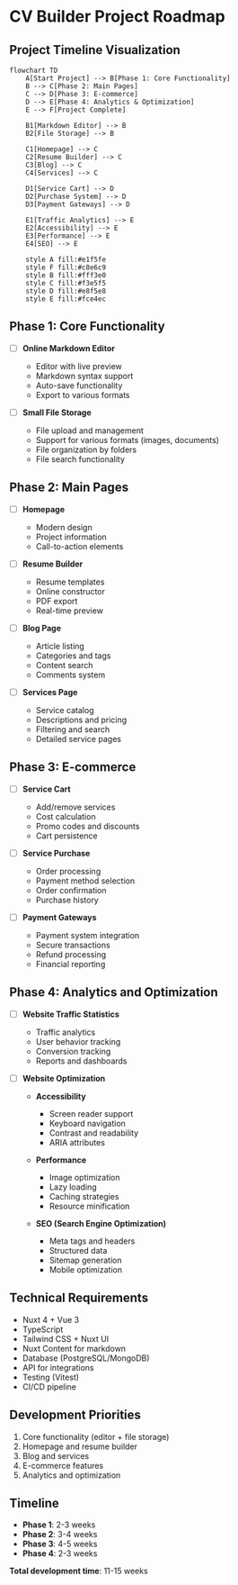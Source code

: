# CV Builder Project Roadmap

## Project Timeline Visualization

```mermaid
flowchart TD
    A[Start Project] --> B[Phase 1: Core Functionality]
    B --> C[Phase 2: Main Pages]
    C --> D[Phase 3: E-commerce]
    D --> E[Phase 4: Analytics & Optimization]
    E --> F[Project Complete]
    
    B1[Markdown Editor] --> B
    B2[File Storage] --> B
    
    C1[Homepage] --> C
    C2[Resume Builder] --> C
    C3[Blog] --> C
    C4[Services] --> C
    
    D1[Service Cart] --> D
    D2[Purchase System] --> D
    D3[Payment Gateways] --> D
    
    E1[Traffic Analytics] --> E
    E2[Accessibility] --> E
    E3[Performance] --> E
    E4[SEO] --> E
    
    style A fill:#e1f5fe
    style F fill:#c8e6c9
    style B fill:#fff3e0
    style C fill:#f3e5f5
    style D fill:#e8f5e8
    style E fill:#fce4ec
```

## Phase 1: Core Functionality
- [ ] **Online Markdown Editor**
  - Editor with live preview
  - Markdown syntax support
  - Auto-save functionality
  - Export to various formats

- [ ] **Small File Storage**
  - File upload and management
  - Support for various formats (images, documents)
  - File organization by folders
  - File search functionality

## Phase 2: Main Pages
- [ ] **Homepage**
  - Modern design
  - Project information
  - Call-to-action elements

- [ ] **Resume Builder**
  - Resume templates
  - Online constructor
  - PDF export
  - Real-time preview

- [ ] **Blog Page**
  - Article listing
  - Categories and tags
  - Content search
  - Comments system

- [ ] **Services Page**
  - Service catalog
  - Descriptions and pricing
  - Filtering and search
  - Detailed service pages

## Phase 3: E-commerce
- [ ] **Service Cart**
  - Add/remove services
  - Cost calculation
  - Promo codes and discounts
  - Cart persistence

- [ ] **Service Purchase**
  - Order processing
  - Payment method selection
  - Order confirmation
  - Purchase history

- [ ] **Payment Gateways**
  - Payment system integration
  - Secure transactions
  - Refund processing
  - Financial reporting

## Phase 4: Analytics and Optimization
- [ ] **Website Traffic Statistics**
  - Traffic analytics
  - User behavior tracking
  - Conversion tracking
  - Reports and dashboards

- [ ] **Website Optimization**
  - **Accessibility**
    - Screen reader support
    - Keyboard navigation
    - Contrast and readability
    - ARIA attributes

  - **Performance**
    - Image optimization
    - Lazy loading
    - Caching strategies
    - Resource minification

  - **SEO (Search Engine Optimization)**
    - Meta tags and headers
    - Structured data
    - Sitemap generation
    - Mobile optimization

## Technical Requirements
- Nuxt 4 + Vue 3
- TypeScript
- Tailwind CSS + Nuxt UI
- Nuxt Content for markdown
- Database (PostgreSQL/MongoDB)
- API for integrations
- Testing (Vitest)
- CI/CD pipeline

## Development Priorities
1. Core functionality (editor + file storage)
2. Homepage and resume builder
3. Blog and services
4. E-commerce features
5. Analytics and optimization

## Timeline
- **Phase 1**: 2-3 weeks
- **Phase 2**: 3-4 weeks
- **Phase 3**: 4-5 weeks
- **Phase 4**: 2-3 weeks

**Total development time**: 11-15 weeks 